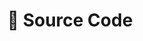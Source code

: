 ---
widget: blank
headless: true
weight: 90
title: 🪸 Source Code
design:
  columns: "2"
  css_style: null
  css_class: null
---